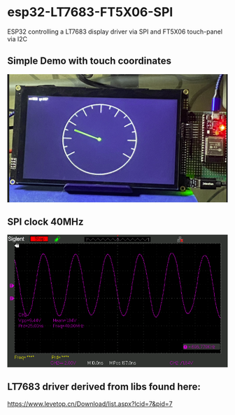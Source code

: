 # esp32-LT7683-FT5X06-SPI
ESP32 controlling a LT7683 display driver via SPI and FT5X06 touch-panel via I2C

## Simple Demo with touch coordinates

<p align="center">
  <img src="/img/esp32-LT7683-FT5X06.png" width="700"/>
</p>

## SPI clock 40MHz

<p align="center">
  <img src="/img/SDS00001.BMP" width="700"/>
</p>

## LT7683 driver derived from libs found here:
https://www.levetop.cn/Download/list.aspx?lcid=7&pid=7
